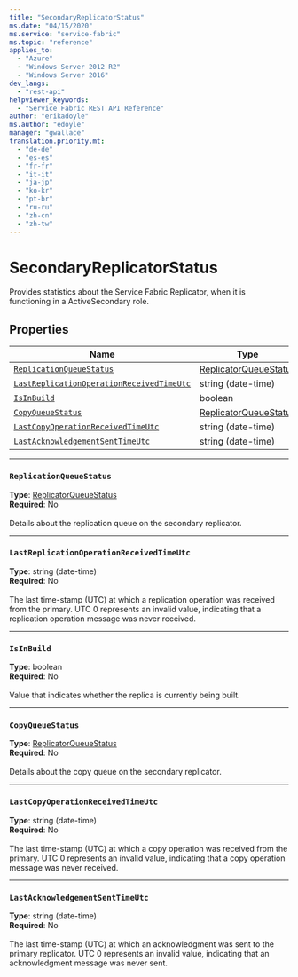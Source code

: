 ```yaml
---
title: "SecondaryReplicatorStatus"
ms.date: "04/15/2020"
ms.service: "service-fabric"
ms.topic: "reference"
applies_to: 
  - "Azure"
  - "Windows Server 2012 R2"
  - "Windows Server 2016"
dev_langs: 
  - "rest-api"
helpviewer_keywords: 
  - "Service Fabric REST API Reference"
author: "erikadoyle"
ms.author: "edoyle"
manager: "gwallace"
translation.priority.mt: 
  - "de-de"
  - "es-es"
  - "fr-fr"
  - "it-it"
  - "ja-jp"
  - "ko-kr"
  - "pt-br"
  - "ru-ru"
  - "zh-cn"
  - "zh-tw"
---
```

# SecondaryReplicatorStatus

Provides statistics about the Service Fabric Replicator, when it is functioning in a ActiveSecondary role.

## Properties
| Name | Type | Required |
| --- | --- | --- |
| [`ReplicationQueueStatus`](#replicationqueuestatus) | [ReplicatorQueueStatus](sfclient-model-replicatorqueuestatus.md) | No |
| [`LastReplicationOperationReceivedTimeUtc`](#lastreplicationoperationreceivedtimeutc) | string (date-time) | No |
| [`IsInBuild`](#isinbuild) | boolean | No |
| [`CopyQueueStatus`](#copyqueuestatus) | [ReplicatorQueueStatus](sfclient-model-replicatorqueuestatus.md) | No |
| [`LastCopyOperationReceivedTimeUtc`](#lastcopyoperationreceivedtimeutc) | string (date-time) | No |
| [`LastAcknowledgementSentTimeUtc`](#lastacknowledgementsenttimeutc) | string (date-time) | No |

____
### `ReplicationQueueStatus`
__Type__: [ReplicatorQueueStatus](sfclient-model-replicatorqueuestatus.md) <br/>
__Required__: No<br/>
<br/>
Details about the replication queue on the secondary replicator.

____
### `LastReplicationOperationReceivedTimeUtc`
__Type__: string (date-time) <br/>
__Required__: No<br/>
<br/>
The last time-stamp (UTC) at which a replication operation was received from the primary.
UTC 0 represents an invalid value, indicating that a replication operation message was never received.


____
### `IsInBuild`
__Type__: boolean <br/>
__Required__: No<br/>
<br/>
Value that indicates whether the replica is currently being built.

____
### `CopyQueueStatus`
__Type__: [ReplicatorQueueStatus](sfclient-model-replicatorqueuestatus.md) <br/>
__Required__: No<br/>
<br/>
Details about the copy queue on the secondary replicator.

____
### `LastCopyOperationReceivedTimeUtc`
__Type__: string (date-time) <br/>
__Required__: No<br/>
<br/>
The last time-stamp (UTC) at which a copy operation was received from the primary.
UTC 0 represents an invalid value, indicating that a copy operation message was never received.


____
### `LastAcknowledgementSentTimeUtc`
__Type__: string (date-time) <br/>
__Required__: No<br/>
<br/>
The last time-stamp (UTC) at which an acknowledgment was sent to the primary replicator.
UTC 0 represents an invalid value, indicating that an acknowledgment message was never sent.

